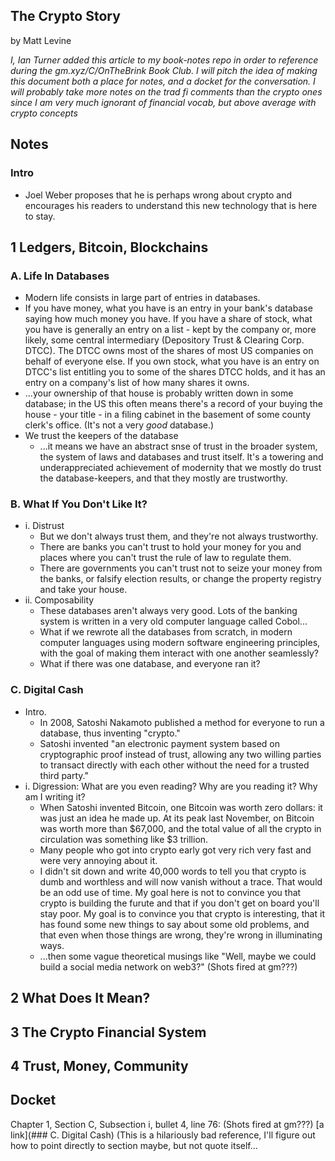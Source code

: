 ## The Crypto Story

by Matt Levine

*I, Ian Turner added this article to my book-notes repo in order to reference
during the gm.xyz/C/OnTheBrink Book Club. I will pitch the idea of making this
document both a place for notes, and a docket for the conversation. I will
probably take more notes on the trad fi comments than the crypto ones since I am
very much ignorant of financial vocab, but above average with crypto concepts*



## Notes

### Intro
* Joel Weber proposes that he is perhaps wrong about crypto and encourages his
    readers to understand this new technology that is here to stay.

## 1 Ledgers, Bitcoin, Blockchains
### A. Life In Databases
* Modern life consists in large part of entries in databases.
* If you have money, what you have is an entry in your bank's database saying
    how much money you have. If you have a share of stock, what you have is
    generally an entry on a list - kept by the company or, more likely, some
    central intermediary (Depository Trust & Clearing Corp. DTCC). The DTCC owns
    most of the shares of most US companies on behalf of everyone else. If you
    own stock, what you have is an entry on DTCC's list entitling you to some of
    the shares DTCC holds, and it has an entry on a company's list of how many
    shares it owns.
* ...your ownership of that house is probably written down in some database; in
    the US this often means there's a record of your buying the house - your
    title - in a filing cabinet in the basement of some county clerk's office.
    (It's not a very *good* database.)
* We trust the keepers of the database
    + ...it means we have an abstract snse of trust in the broader system, the
        system of laws and databases and trust itself. It's a towering and
        underappreciated achievement of modernity that we mostly do trust the
        database-keepers, and that they mostly are trustworthy.
### B. What If You Don't Like It?
* i. Distrust
    + But we don't always trust them, and they're not always trustworthy.
    + There are banks you can't trust to hold your money for you and places
        where you can't trust the rule of law to regulate them.
    + There are governments you can't trust not to seize your money from the
        banks, or falsify election results, or change the property registry and
        take your house.
* ii. Composability
    + These databases aren't always very good. Lots of the banking system is
        written in a very old computer language called Cobol...
    + What if we rewrote all the databases from scratch, in modern computer
        languages using modern software engineering principles, with the goal of
        making them interact with one another seamlessly?
    + What if there was one database, and everyone ran it?
### C. Digital Cash
* Intro.
    + In 2008, Satoshi Nakamoto published a method for everyone to run a
        database, thus inventing "crypto."
    + Satoshi invented "an electronic payment system based on cryptographic
        proof instead of trust, allowing any two willing parties to transact
        directly with each other without the need for a trusted third party."
* i. Digression: What are you even reading? Why are you reading it? Why am I
    writing it?
    + When Satoshi invented Bitcoin, one Bitcoin was worth zero dollars: it was
        just an idea he made up. At its peak last November, on Bitcoin was worth
        more than $67,000, and the total value of all the crypto in circulation
        was something like $3 trillion.
    + Many people who got into crypto early got very rich very fast and were
        very annoying about it.
    + I didn't sit down and write 40,000 words to tell you that crypto is dumb
        and worthless and will now vanish without a trace. That would be an odd
        use of time. My goal here is not to convince you that crypto is building
        the furute and that if you don't get on board you'll stay poor. My goal
        is to convince you that crypto is interesting, that it has found some
        new things to say about some old problems, and that even when those
        things are wrong, they're wrong in illuminating ways.
    + ...then some vague theoretical musings like "Well, maybe we could build a
        social media network on web3?" (Shots fired at gm???)



## 2 What Does It Mean?



## 3 The Crypto Financial System



## 4 Trust, Money, Community





## Docket
Chapter 1, Section C, Subsection i, bullet 4, line 76: (Shots fired at gm???)
[a link](### C. Digital Cash)
(This is a hilariously bad reference, I'll figure out how to point directly to
section maybe, but not quote itself...
